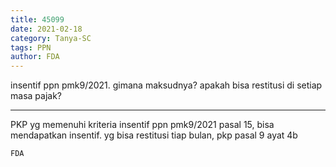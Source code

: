 ```yaml
---
title: 45099
date: 2021-02-18
category: Tanya-SC
tags: PPN
author: FDA
---
```


insentif ppn pmk9/2021. gimana maksudnya? apakah bisa restitusi di setiap masa pajak?

---

PKP yg memenuhi kriteria insentif ppn pmk9/2021 pasal 15, bisa mendapatkan insentif. yg bisa restitusi tiap bulan, pkp pasal 9 ayat 4b

`FDA`
